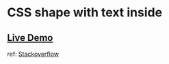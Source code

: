 # CSS shape with text inside

## [Live Demo](https://thetminnhtun.github.io/code-snippet/css/shape-with-text-inside/)

ref: [Stackoverflow](https://stackoverflow.com/questions/31669656/css-shapes-with-text-inside-it)
